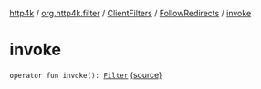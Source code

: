 [http4k](../../../index.md) / [org.http4k.filter](../../index.md) / [ClientFilters](../index.md) / [FollowRedirects](index.md) / [invoke](./invoke.md)

# invoke

`operator fun invoke(): `[`Filter`](../../../org.http4k.core/-filter/index.md) [(source)](https://github.com/http4k/http4k/blob/master/http4k-core/src/main/kotlin/org/http4k/filter/ClientFilters.kt#L75)